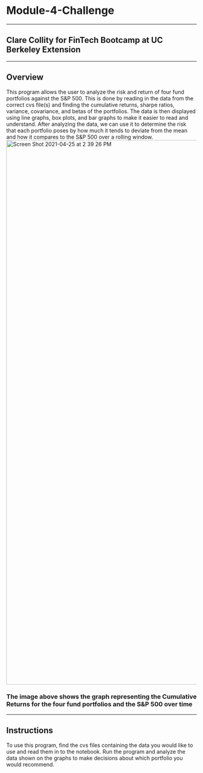 # Module-4-Challenge

-----

## Clare Collity for FinTech Bootcamp at UC Berkeley Extension 

-----

## Overview
This program allows the user to analyze the risk and return of four fund portfolios against the S&P 500. This is done by reading in the data from the correct cvs file(s) and finding the cumulative returns, sharpe ratios, variance, covariance, and betas of the portfolios. The data is then displayed using line graphs, box plots, and bar graphs to make it easier to read and understand. After analyzing the data, we can use it to determine the risk that each portfolio poses by how much it tends to deviate from the mean and how it compares to the S&P 500 over a rolling window. 
<img width="1440" alt="Screen Shot 2021-04-25 at 2 39 26 PM" src="https://user-images.githubusercontent.com/81061058/116010499-25289b00-a5d4-11eb-8345-aeee64c15460.png">
### The image above shows the graph representing the Cumulative Returns for the four fund portfolios and the S&P 500 over time

-----

## Instructions 
To use this program, find the cvs files containing the data you would like to use and read them in to the notebook. Run the program and analyze the data shown on the graphs to make decisions about which portfolio you would recommend.
